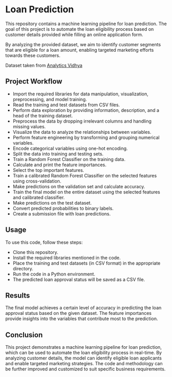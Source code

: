 # Loan Prediction

This repository contains a machine learning pipeline for loan prediction. The goal of this project is to automate the loan eligibility process based on customer details provided while filling an online application form. 

By analyzing the provided dataset, we aim to identify customer segments that are eligible for a loan amount, enabling targeted marketing efforts towards these customers.

Dataset taken from [Analytics Vidhya](https://datahack.analyticsvidhya.com/contest/practice-problem-loan-prediction-iii/)

## Project Workflow

- Import the required libraries for data manipulation, visualization, preprocessing, and model training.
- Read the training and test datasets from CSV files.
- Perform data exploration by providing information, description, and a head of the training dataset.
- Preprocess the data by dropping irrelevant columns and handling missing values.
- Visualize the data to analyze the relationships between variables.
- Perform feature engineering by transforming and grouping numerical variables.
- Encode categorical variables using one-hot encoding.
- Split the data into training and testing sets.
- Train a Random Forest Classifier on the training data.
- Calculate and print the feature importances.
- Select the top important features.
- Train a calibrated Random Forest Classifier on the selected features using cross-validation.
- Make predictions on the validation set and calculate accuracy.
- Train the final model on the entire dataset using the selected features and calibrated classifier.
- Make predictions on the test dataset.
- Convert predicted probabilities to binary labels.
- Create a submission file with loan predictions.

## Usage

To use this code, follow these steps:

- Clone this repository.
- Install the required libraries mentioned in the code.
- Place the training and test datasets (in CSV format) in the appropriate directory.
- Run the code in a Python environment.
- The predicted loan approval status will be saved as a CSV file.

## Results

The final model achieves a certain level of accuracy in predicting the loan approval status based on the given dataset. The feature importances provide insights into the variables that contribute most to the prediction.

## Conclusion

This project demonstrates a machine learning pipeline for loan prediction, which can be used to automate the loan eligibility process in real-time. By analyzing customer details, the model can identify eligible loan applicants and enable targeted marketing strategies. The code and methodology can be further improved and customized to suit specific business requirements.
